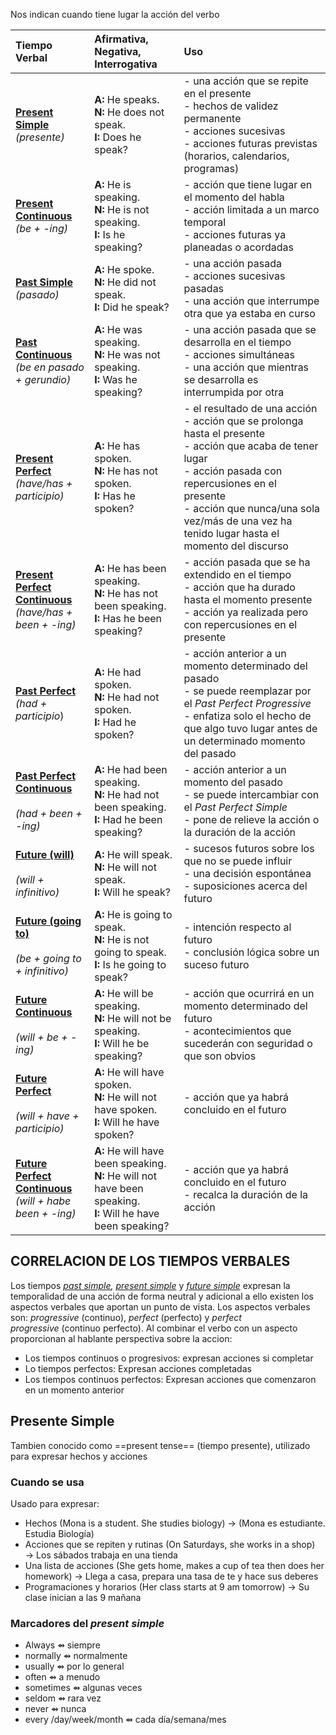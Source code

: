 Nos indican cuando tiene lugar la acción del verbo

| Tiempo Verbal                                                                                                                                                                                   | Afirmativa, Negativa, Interrogativa                                                                                    | Uso                                                                                                                                                                                                                                                                 |
| :---------------------------------------------------------------------------------------------------------------------------------------------------------------------------------------------- | :--------------------------------------------------------------------------------------------------------------------- | :------------------------------------------------------------------------------------------------------------------------------------------------------------------------------------------------------------------------------------------------------------------ |
| [**Present Simple**](https://english.lingolia.com/es/gramatica/tiempos-verbales/simple-present "Present Simple: el presente en inglés")<br>_(presente)_                                         | **A:** He speaks.<br>**N:** He does not speak.<br>**I:** Does he speak?                                                | - una acción que se repite en el presente<br>- hechos de validez permanente<br>- acciones sucesivas<br>- acciones futuras previstas (horarios, calendarios, programas)                                                                                              |
| [**Present Continuous**](https://english.lingolia.com/es/gramatica/tiempos-verbales/present-progressive "Present Continuous: el presente continuo en inglés")<br>_(be + -ing)_                  | **A:** He is speaking.<br>**N:** He is not speaking.<br>**I:** Is he speaking?                                         | - acción que tiene lugar en el momento del habla<br>- acción limitada a un marco temporal<br>- acciones futuras ya planeadas o acordadas                                                                                                                            |
| [**Past Simple**](https://english.lingolia.com/es/gramatica/tiempos-verbales/simple-past "Past Simple: el pasado en inglés")<br>_(pasado)_                                                      | **A:** He spoke.  <br>**N:** He did not speak.  <br>**I:** Did he speak?                                               | - una acción pasada<br>- acciones sucesivas pasadas<br>- una acción que interrumpe otra que ya estaba en curso                                                                                                                                                      |
| [**Past Continuous**](https://english.lingolia.com/es/gramatica/tiempos-verbales/past-progressive "Past Continuous: el pasado continuo en inglés")<br>_(be en pasado + gerundio)_               | **A:** He was speaking.   <br>**N:** He was not speaking.  <br>**I:** Was he speaking?                                 | - una acción pasada que se desarrolla en el tiempo<br>- acciones simultáneas<br>- una acción que mientras se desarrolla es interrumpida por otra                                                                                                                    |
| [**Present Perfect**](https://english.lingolia.com/es/gramatica/tiempos-verbales/present-perfect-simple "Present Perfect Simple: el pretérito perfecto en inglés")<br>_(have/has + participio)_ | **A:** He has spoken.  <br>**N:** He has not spoken.  <br>**I:** Has he spoken?                                        | - el resultado de una acción<br>- acción que se prolonga hasta el presente<br>- acción que acaba de tener lugar<br>- acción pasada con repercusiones en el presente<br>- acción que nunca/una sola vez/más de una vez ha tenido lugar hasta el momento del discurso |
| [**Present Perfect Continuous**](https://english.lingolia.com/es/gramatica/tiempos-verbales/present-perfect-progressive "Present Perfect Continuous")<br>_(have/has + been + -ing)_             | **A:** He has been speaking.  <br>**N:** He has not been speaking.  <br>**I:** Has he been speaking?                   | - acción pasada que se ha extendido en el tiempo<br>- acción que ha durado hasta el momento presente<br>- acción ya realizada pero con repercusiones en el presente                                                                                                 |
| [**Past Perfect**](https://english.lingolia.com/es/gramatica/tiempos-verbales/past-perfect-simple "Past Perfect Simple")<br>_(had + participio_)                                                | **A:** He had spoken.  <br>**N:** He had not spoken.  <br>**I:** Had he spoken?                                        | - acción anterior a un momento determinado del pasado<br>- se puede reemplazar por el _Past Perfect Progressive_<br>- enfatiza solo el hecho de que algo tuvo lugar antes de un determinado momento del pasado                                                      |
| [**Past Perfect Continuous**](https://english.lingolia.com/es/gramatica/tiempos-verbales/past-perfect-progressive "Past Perfect Continuous")<br><br>_(had + been + -ing)_                       | **A:** He had been speaking.  <br>**N:** He had not been speaking.  <br>**I:** Had he been speaking?                   | - acción anterior a un momento del pasado<br>- se puede intercambiar con el _Past Perfect Simple_<br>- pone de relieve la acción o la duración de la acción                                                                                                         |
| **[Future (will)](https://english.lingolia.com/es/gramatica/tiempos-verbales/future-i-simple-will "Future Simple - will")**<br><br>_(will + infinitivo)_                                        | **A:** He will speak.  <br>**N:** He will not speak.  <br>**I:** Will he speak?                                        | - sucesos futuros sobre los que no se puede influir<br>- una decisión espontánea<br>- suposiciones acerca del futuro                                                                                                                                                |
| **[Future (going to)](https://english.lingolia.com/es/gramatica/tiempos-verbales/future-i-simple-going-to "Future Simple – going to")**<br><br>_(be + going to + infinitivo)_                   | **A:** He is going to speak.  <br>**N:** He is not going to speak.  <br>**I:** Is he going to speak?                   | - intención respecto al futuro<br>- conclusión lógica sobre un suceso futuro                                                                                                                                                                                        |
| [**Future Continuous**](https://english.lingolia.com/es/gramatica/tiempos-verbales/future-i-progressive "Future Continuous")<br><br>_(will + be + -ing)_                                        | **A:** He will be speaking.  <br>**N:** He will not be speaking.  <br>**I:** Will he be speaking?                      | - acción que ocurrirá en un momento determinado del futuro<br>- acontecimientos que sucederán con seguridad o que son obvios                                                                                                                                        |
| [**Future Perfect**](https://english.lingolia.com/es/gramatica/tiempos-verbales/future-ii-simple "Future Perfect Simple")<br><br>_(will + have + participio)_                                   | **A:** He will have spoken.  <br>**N:** He will not have spoken.  <br>**I:** Will he have spoken?                      | - acción que ya habrá concluido en el futuro                                                                                                                                                                                                                        |
| [**Future Perfect Continuous**](https://english.lingolia.com/es/gramatica/tiempos-verbales/future-ii-progressive "Future Perfect Continuous")<br>_(will + habe been + -ing)_                    | **A:** He will have been speaking.  <br>**N:** He will not have been speaking.  <br>**I:** Will he have been speaking? | - acción que ya habrá concluido en el futuro<br>- recalca la duración de la acción                                                                                                                                                                                  |
## CORRELACION DE LOS TIEMPOS VERBALES
Los tiempos _[past simple](https://english.lingolia.com/es/gramatica/tiempos-verbales/simple-past), [present simple](https://english.lingolia.com/es/gramatica/tiempos-verbales/simple-present)_ y _[future simple](https://english.lingolia.com/es/gramatica/tiempos-verbales/future-i-simple-will)_ expresan la temporalidad de una acción de forma neutral y adicional a ello existen los aspectos verbales que aportan un punto de vista. Los aspectos verbales son: _progressive_ (continuo), _perfect_ (perfecto) y _perfect progressive_ (continuo perfecto).
Al combinar el verbo con un aspecto proporcionan al hablante perspectiva sobre la accion:
- Los tiempos continuos o progresivos: expresan acciones si completar
- Lo tiempos perfectos: Expresan acciones completadas
- Los tiempos continuos perfectos: Expresan acciones que comenzaron en un momento anterior
## Presente Simple
Tambien conocido como ==present tense== (tiempo presente), utilizado para expresar hechos y acciones
### Cuando se usa
Usado para expresar:
- Hechos (Mona is a student. She studies biology) → (Mona es estudiante. Estudia Biología)
- Acciones que se repiten y rutinas (On Saturdays, she works in a shop) → Los sábados trabaja en una tienda
- Una lista de acciones (She gets home, makes a cup of tea then does her homework) → Llega a casa, prepara una tasa de te y hace sus deberes
- Programaciones y horarios (Her class starts at 9 am tomorrow) → Su clase inician a las 9 mañana

### Marcadores del _present simple_
- Always ⇴ siempre
- normally ⇴ normalmente
- usually ⇴ por lo general
- often ⇴ a menudo
- sometimes ⇴ algunas veces
- seldom ⇴ rara vez
- never ⇴ nunca
- every /day/week/month ⇴ cada día/semana/mes
